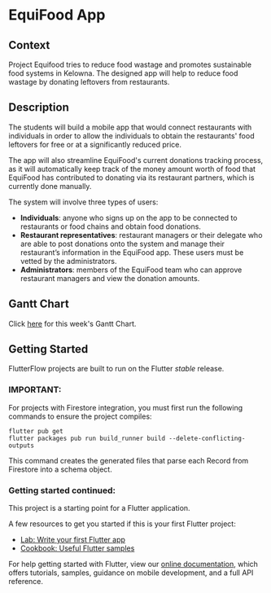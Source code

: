 # EquiFood App

## Context
Project Equifood tries to reduce food wastage and promotes sustainable food systems in Kelowna. The designed app will help to reduce food wastage by donating leftovers from restaurants.

## Description 
The students will build a mobile app that would connect restaurants with individuals in order to allow the individuals to obtain the restaurants' food leftovers for free or at a significantly reduced price. 

The app will also streamline EquiFood's current donations tracking process, as it will automatically keep track of the money amount worth of food that EquiFood has contributed to donating via its restaurant partners, which is currently done manually.  

The system will involve three types of users:

- **Individuals**: anyone who signs up on the app to be connected to restaurants or food chains and obtain food donations.
- **Restaurant representatives**: restaurant managers or their delegate who are able to post donations onto the system and manage their restaurant’s information in the EquiFood app. These users must be vetted by the administrators.
- **Administrators**: members of the EquiFood team who can approve restaurant managers and view the donation amounts.

## Gantt Chart
Click [here](https://github.com/COSC-499-EquiFood-B/EquiFoodApp-B/blob/d826f26935d77273503aef18e6ba02f6b407e75d/Gantt%20Chart%20Oct%2031-Nov%204.png) for this week's Gantt Chart.


## Getting Started

FlutterFlow projects are built to run on the Flutter _stable_ release.

### IMPORTANT:

For projects with Firestore integration, you must first run the following commands to ensure the project compiles:

```
flutter pub get
flutter packages pub run build_runner build --delete-conflicting-outputs
```

This command creates the generated files that parse each Record from Firestore into a schema object.

### Getting started continued:

This project is a starting point for a Flutter application.

A few resources to get you started if this is your first Flutter project:

- [Lab: Write your first Flutter app](https://flutter.dev/docs/get-started/codelab)
- [Cookbook: Useful Flutter samples](https://flutter.dev/docs/cookbook)

For help getting started with Flutter, view our
[online documentation](https://flutter.dev/docs), which offers tutorials,
samples, guidance on mobile development, and a full API reference.
